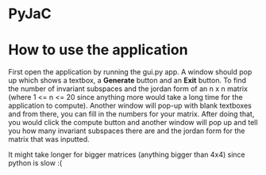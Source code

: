 # PyJaC

# How to use the application
First open the application by running the gui.py app. A window should pop up which shows a textbox, a **Generate** button and an **Exit** button. To find the number of invariant subspaces and the jordan form of an n x n matrix (where 1 <= n <= 20 since anything more would take a long time for the application to compute). Another window will pop-up with blank textboxes and from there, you can fill in the numbers for your matrix. After doing that, you would click the compute button and another window will pop up and tell you how many invariant subspaces there are and the jordan form for the matrix that was inputted.

It might take longer for bigger matrices (anything bigger than 4x4) since python is slow :(
